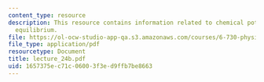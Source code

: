 ```yaml
---
content_type: resource
description: This resource contains information related to chemical potential and
  equilibrium.
file: https://ol-ocw-studio-app-qa.s3.amazonaws.com/courses/6-730-physics-for-solid-state-applications-spring-2003/1657375ec71c06003f3ed9ffb7be8663_lecture_24b.pdf
file_type: application/pdf
resourcetype: Document
title: lecture_24b.pdf
uid: 1657375e-c71c-0600-3f3e-d9ffb7be8663
---
```

